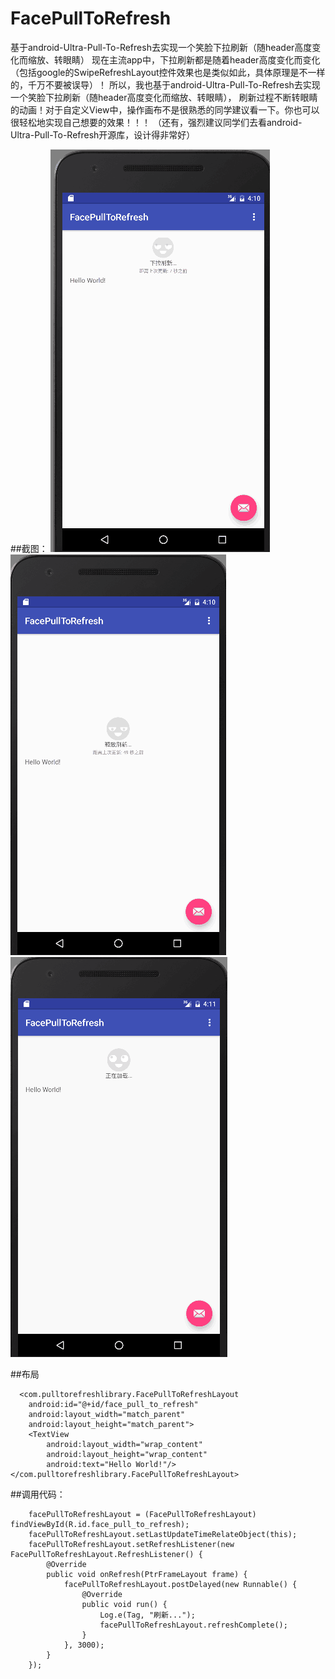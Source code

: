 # FacePullToRefresh
基于android-Ultra-Pull-To-Refresh去实现一个笑脸下拉刷新（随header高度变化而缩放、转眼睛）
现在主流app中，下拉刷新都是随着header高度变化而变化（包括google的SwipeRefreshLayout控件效果也是类似如此，具体原理是不一样的，千万不要被误导）！
所以，我也基于android-Ultra-Pull-To-Refresh去实现一个笑脸下拉刷新（随header高度变化而缩放、转眼睛），
刷新过程不断转眼睛的动画！对于自定义View中，操作画布不是很熟悉的同学建议看一下。你也可以很轻松地实现自己想要的效果！！！
（还有，强烈建议同学们去看android-Ultra-Pull-To-Refresh开源库，设计得非常好）


##截图：
![face](face1.png)
![face](face2.png)
![face](face3.png)

##布局

      <com.pulltorefreshlibrary.FacePullToRefreshLayout
        android:id="@+id/face_pull_to_refresh"
        android:layout_width="match_parent"
        android:layout_height="match_parent">
        <TextView
            android:layout_width="wrap_content"
            android:layout_height="wrap_content"
            android:text="Hello World!"/>
    </com.pulltorefreshlibrary.FacePullToRefreshLayout>


##调用代码：

        facePullToRefreshLayout = (FacePullToRefreshLayout) findViewById(R.id.face_pull_to_refresh);
        facePullToRefreshLayout.setLastUpdateTimeRelateObject(this);
        facePullToRefreshLayout.setRefreshListener(new FacePullToRefreshLayout.RefreshListener() {
            @Override
            public void onRefresh(PtrFrameLayout frame) {
                facePullToRefreshLayout.postDelayed(new Runnable() {
                    @Override
                    public void run() {
                        Log.e(Tag, "刷新...");
                        facePullToRefreshLayout.refreshComplete();
                    }
                }, 3000);
            }
        });    
